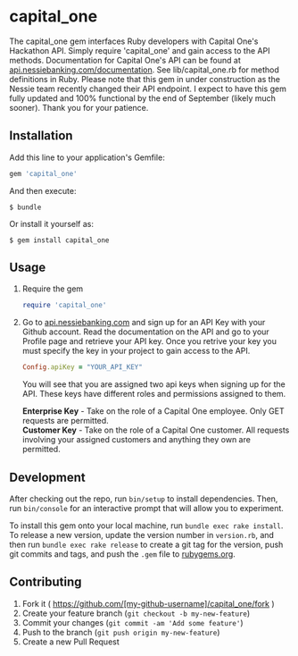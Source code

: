# capital_one

The capital_one gem interfaces Ruby developers with Capital One's Hackathon API.  Simply require 'capital_one' and gain access to the API methods.  Documentation for Capital One's API can be found at [api.nessiebanking.com/documentation](http://api.nessiebanking.com/documentation).  See lib/capital_one.rb for method definitions in Ruby.  Please note that this gem in under construction as the Nessie team recently changed their API endpoint.  I expect to have this gem fully updated and 100% functional by the end of September (likely much sooner).  Thank you for your patience.

## Installation

Add this line to your application's Gemfile:

```ruby
gem 'capital_one'
```

And then execute:

    $ bundle

Or install it yourself as:

    $ gem install capital_one

## Usage

1. Require the gem  

	````ruby
	require 'capital_one'
	````

2. Go to [api.nessiebanking.com](http://api.nessiebanking.com/documentation) and sign up for an API Key with your Github account.  Read the documentation on the API and go to your Profile page and retrieve your API key.  Once you retrive your key you must specify the key in your project to gain access to the API.  

	````ruby
	Config.apiKey = "YOUR_API_KEY"
	````
	
	You will see that you are assigned two api keys when signing up for the API.  These keys have different roles and permissions assigned to them.
	
	**Enterprise Key** - Take on the role of a Capital One employee. Only GET requests are permitted.  
	**Customer Key** - Take on the role of a Capital One customer. All requests involving your assigned customers and anything they own are permitted.

## Development

After checking out the repo, run `bin/setup` to install dependencies. Then, run `bin/console` for an interactive prompt that will allow you to experiment.

To install this gem onto your local machine, run `bundle exec rake install`. To release a new version, update the version number in `version.rb`, and then run `bundle exec rake release` to create a git tag for the version, push git commits and tags, and push the `.gem` file to [rubygems.org](https://rubygems.org).

## Contributing

1. Fork it ( https://github.com/[my-github-username]/capital_one/fork )
2. Create your feature branch (`git checkout -b my-new-feature`)
3. Commit your changes (`git commit -am 'Add some feature'`)
4. Push to the branch (`git push origin my-new-feature`)
5. Create a new Pull Request
